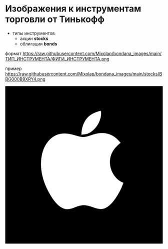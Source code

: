 # Изображения к инструментам торговли от Тинькофф

- типы инструментов 
  - акции **stocks**
  - облигации **bonds**

формат https://raw.githubusercontent.com/Mixolap/bondana_images/main/ТИП_ИНСТРУМЕНТА/ФИГИ_ИНСТРУМЕНТА.png

пример https://raw.githubusercontent.com/Mixolap/bondana_images/main/stocks/BBG000B9XRY4.png

![Сссылка на инструмент](https://raw.githubusercontent.com/Mixolap/bondana_images/main/stocks/BBG000B9XRY4.png)